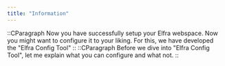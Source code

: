 ```yaml
---
title: "Information"
---
```


::CParagraph
Now you have successfully setup your Elfra webspace. Now you might want to configure it to your liking. For this, we have developed the "Elfra Config Tool"
::
::CParagraph
Before we dive into "Elfra Config Tool", let me explain what you can configure and what not.
::
